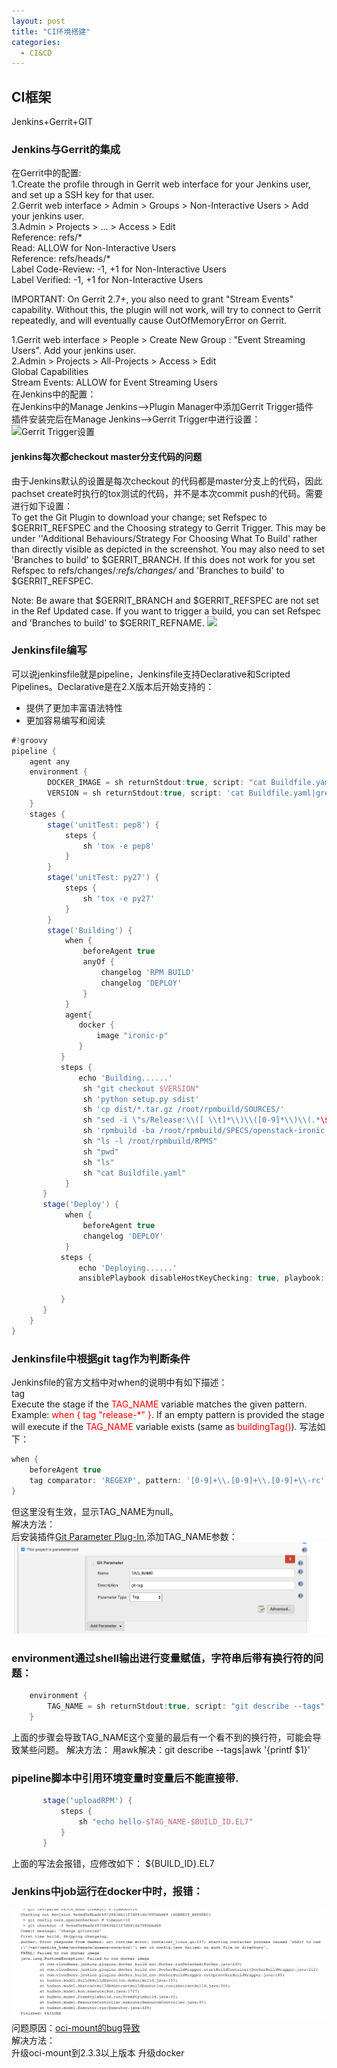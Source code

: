 ```yaml
---
layout: post
title: "CI环境搭建"
categories:
  - CI&CD
---
```

## CI框架
Jenkins+Gerrit+GIT
### Jenkins与Gerrit的集成
在Gerrit中的配置:  
1.Create the profile through in Gerrit web interface for your Jenkins user, and set up a SSH key for that user.  
2.Gerrit web interface > Admin > Groups > Non-Interactive Users > Add your jenkins user.  
3.Admin > Projects > ... > Access > Edit  
    Reference: refs/*  
    Read: ALLOW for Non-Interactive Users  
    Reference: refs/heads/*  
    Label Code-Review: -1, +1 for Non-Interactive Users  
    Label Verified: -1, +1 for Non-Interactive Users  

IMPORTANT: On Gerrit 2.7+, you also need to grant "Stream Events" capability. Without this, the plugin will not work, will try to connect to Gerrit repeatedly, and will eventually cause OutOfMemoryError on Gerrit.  

1.Gerrit web interface > People > Create New Group : "Event Streaming Users". Add your jenkins user.  
2.Admin > Projects > All-Projects > Access > Edit  
    Global Capabilities  
    Stream Events: ALLOW for Event Streaming Users  
在Jenkins中的配置：  
在Jenkins中的Manage Jenkins-->Plugin Manager中添加Gerrit Trigger插件  
插件安装完后在Manage Jenkins-->Gerrit Trigger中进行设置：  
![Gerrit Trigger设置](https://wiki.jenkins.io/download/attachments/45481993/server-settings.png?version=1&modificationDate=1278331124000&api=v2)
#### jenkins每次都checkout master分支代码的问题
由于Jenkins默认的设置是每次checkout 的代码都是master分支上的代码，因此pachset create时执行的tox测试的代码，并不是本次commit push的代码。需要进行如下设置：  
To get the Git Plugin to download your change; set Refspec to $GERRIT_REFSPEC and the Choosing strategy to Gerrit Trigger. This may be under ''Additional Behaviours/Strategy For Choosing What To Build' rather than directly visible as depicted in the screenshot. You may also need to set 'Branches to build' to $GERRIT_BRANCH. If this does not work for you set Refspec to refs/changes/*:refs/changes/* and 'Branches to build' to $GERRIT_REFSPEC.

Note: Be aware that $GERRIT_BRANCH and $GERRIT_REFSPEC are not set in the Ref Updated case. If you want to trigger a build, you can set Refspec and 'Branches to build' to $GERRIT_REFNAME.
![](https://wiki.jenkins.io/download/attachments/45481993/git_config.png?version=1&modificationDate=1278331124000&api=v2)
### Jenkinsfile编写
可以说jenkinsfile就是pipeline，Jenkinsfile支持Declarative和Scripted Pipelines。Declarative是在2.X版本后开始支持的：
- 提供了更加丰富语法特性
- 更加容易编写和阅读

```groovy
#!groovy
pipeline {
    agent any
    environment {
        DOCKER_IMAGE = sh returnStdout:true, script: "cat Buildfile.yaml|grep docker-image|awk '{printf \$2}'"
        VERSION = sh returnStdout:true, script: 'cat Buildfile.yaml|grep version|awk \'{print $2}\''
    }
    stages {
        stage('unitTest: pep8') {
            steps {
                sh 'tox -e pep8'
            }
        }
        stage('unitTest: py27') {
            steps {
                sh 'tox -e py27'
            }
        }
        stage('Building') {
            when {
                beforeAgent true
                anyOf {
                    changelog 'RPM BUILD'
                    changelog 'DEPLOY'
                }
            }
            agent{
               docker {
                   image "ironic-p"
               }
           }
           steps {
               echo 'Building......'
                sh "git checkout $VERSION"
                sh 'python setup.py sdist'
                sh 'cp dist/*.tar.gz /root/rpmbuild/SOURCES/'
                sh "sed -i \"s/Release:\\([ \\t]*\\)\\([0-9]*\\)\\(.*\$\\)/Release:\\1\${BUILD_ID}\\3/g\" /root/rpmbuild/SPECS/openstack-ironic.spec"
                sh 'rpmbuild -ba /root/rpmbuild/SPECS/openstack-ironic.spec'
                sh "ls -l /root/rpmbuild/RPMS"
                sh "pwd"
                sh "ls"
                sh "cat Buildfile.yaml"
            }
       }
       stage('Deploy') {
            when {
                beforeAgent true
                changelog 'DEPLOY'
            }
           steps {
               echo 'Deploying......'
               ansiblePlaybook disableHostKeyChecking: true, playbook: 'test-deploy.yaml'

           }
       }
    }
}
```

### Jenkinsfile中根据git tag作为判断条件
Jenkinsfile的官方文档中对when的说明中有如下描述：  
tag  
Execute the stage if the <font color=red>TAG_NAME</font> variable matches the given pattern. Example: <font color=red>when { tag "release-*" }</font>. If an empty pattern is provided the stage will execute if the <font color=red>TAG_NAME</font> variable exists (same as <font color=red>buildingTag()</font>).
写法如下：  
```Groovy
when {
    beforeAgent true
    tag comparator: 'REGEXP', pattern: '[0-9]+\\.[0-9]+\\.[0-9]+\\-rc'
}
```
但这里没有生效，显示TAG_NAME为null。  
解决方法：  
后安装插件[Git Parameter Plug-In](https://wiki.jenkins.io/display/JENKINS/Git+Parameter+Plugin),添加TAG_NAME参数：
![BuildByParameter](https://github.com/ronysun/MarkdownImage/raw/master/Jenkins-build-by-paramiter.png)

### environment通过shell输出进行变量赋值，字符串后带有换行符的问题：
```Groovy
    environment {
        TAG_NAME = sh returnStdout:true, script: "git describe --tags"
    }
```
上面的步骤会导致TAG_NAME这个变量的最后有一个看不到的换行符，可能会导致某些问题。
解决方法：
用awk解决：git describe --tags|awk '{printf $1}'
### pipeline脚本中引用环境变量时变量后不能直接带.
```Groovy
       stage('uploadRPM') {
           steps {
               sh "echo hello-$TAG_NAME-$BUILD_ID.EL7"
           }
       }
```
上面的写法会报错，应修改如下：
${BUILD_ID}.EL7
### Jenkins中job运行在docker中时，报错：
![error-build-in-docker](https://github.com/ronysun/MarkdownImage/raw/master/Jenkins-build-in-docker-error.png)
问题原因：[oci-mount的bug导致](https://access.redhat.com/errata/RHBA-2018:0434)  
解决方法：  
升级oci-mount到2.3.3以上版本
升级docker
